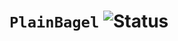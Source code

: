 # `PlainBagel` ![Status](https://github.com/robenkleene/plainbagel/actions/workflows/ci.yml/badge.svg)
